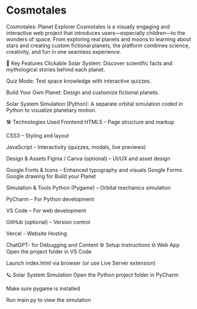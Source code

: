 # Cosmotales
Cosmotales: Planet Explorer
Cosmotales is a visually engaging and interactive web project that introduces users—especially children—to the wonders of space. From exploring real planets and moons to learning about stars and creating custom fictional planets, the platform combines science, creativity, and fun in one seamless experience.

🧩 Key Features
Clickable Solar System: Discover scientific facts and mythological stories behind each planet.

Quiz Mode: Test space knowledge with interactive quizzes.

Build Your Own Planet: Design and customize fictional planets.

Solar System Simulation (Python): A separate orbital simulation coded in Python to visualize planetary motion.

🛠 Technologies Used
Frontend
HTML5 – Page structure and markup

CSS3 – Styling and layout

JavaScript – Interactivity (quizzes, modals, live previews)

Design & Assets
Figma / Canva (optional) – UI/UX and asset design

Google Fonts & Icons – Enhanced typography and visuals
Google Forms
Google drawing for Build your Planet

Simulation & Tools
Python (Pygame) – Orbital mechanics simulation

PyCharm – For Python development

VS Code – For web development

GitHub (optional) – Version control

Vercel - Website  Hosting

ChatGPT- for Debugging and Content
⚙ Setup Instructions
🌐 Web App
Open the project folder in VS Code

Launch index.html via browser (or use Live Server extension)

🪐 Solar System Simulation
Open the Python project folder in PyCharm

Make sure pygame is installed

Run main.py to view the simulation
